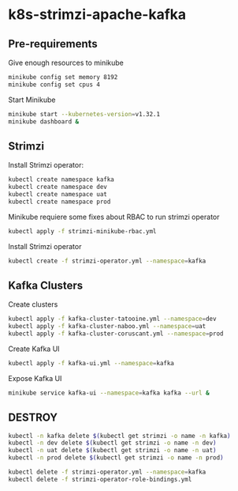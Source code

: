 # k8s-strimzi-apache-kafka

## Pre-requirements

Give enough resources to minikube

```bash
minikube config set memory 8192
minikube config set cpus 4
```

Start Minikube

```bash
minikube start --kubernetes-version=v1.32.1
minikube dashboard &
```

## Strimzi

Install Strimzi operator:

```bash
kubectl create namespace kafka
kubectl create namespace dev
kubectl create namespace uat
kubectl create namespace prod
```

Minikube requiere some fixes about RBAC to run strimzi operator

```bash
kubectl apply -f strimzi-minikube-rbac.yml
```

Install Strimzi operator

```bash
kubectl create -f strimzi-operator.yml --namespace=kafka
```

## Kafka Clusters

Create clusters

```bash
kubectl apply -f kafka-cluster-tatooine.yml --namespace=dev
kubectl apply -f kafka-cluster-naboo.yml --namespace=uat
kubectl apply -f kafka-cluster-coruscant.yml --namespace=prod
```

Create Kafka UI

```bash
kubectl apply -f kafka-ui.yml --namespace=kafka
```

Expose Kafka UI

```bash
minikube service kafka-ui --namespace=kafka kafka --url &
```

## DESTROY

```bash
kubectl -n kafka delete $(kubectl get strimzi -o name -n kafka)
kubectl -n dev delete $(kubectl get strimzi -o name -n dev)
kubectl -n uat delete $(kubectl get strimzi -o name -n uat)
kubectl -n prod delete $(kubectl get strimzi -o name -n prod)

kubectl delete -f strimzi-operator.yml --namespace=kafka
kubectl delete -f strimzi-operator-role-bindings.yml
```
